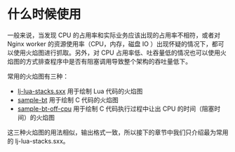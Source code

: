 # 什么时候使用

一般来说，当发现 CPU 的占用率和实际业务应该出现的占用率不相符，或者对 Nginx worker 的资源使用率（CPU，内存，磁盘 IO ）出现怀疑的情况下，都可以使用火焰图进行抓取。另外，对 CPU 占用率低、吐吞量低的情况也可以使用火焰图的方式排查程序中是否有阻塞调用导致整个架构的吞吐量低下。

常用的火焰图有三种：
* [lj-lua-stacks.sxx](https://github.com/openresty/stapxx#lj-lua-stacks) 用于绘制 Lua 代码的火焰图
* [sample-bt](https://github.com/openresty/openresty-systemtap-toolkit#sample-bt) 用于绘制 C 代码的火焰图
* [sample-bt-off-cpu](https://github.com/openresty/openresty-systemtap-toolkit#sample-bt-off-cpu) 用于绘制 C 代码执行过程中让出 CPU 的时间（阻塞时间）的火焰图

这三种火焰图的用法相似，输出格式一致，所以接下的章节中我们只介绍最为常用的 lj-lua-stacks.sxx。
